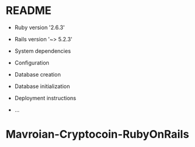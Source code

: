 # README

* Ruby version  '2.6.3'
* Rails version  '~> 5.2.3'

* System dependencies

* Configuration

* Database creation

* Database initialization

* Deployment instructions

* ...
# Mavroian-Cryptocoin-RubyOnRails
